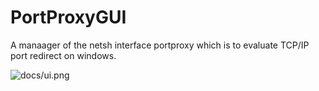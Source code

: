 # PortProxyGUI

A manaager of the netsh interface portproxy which is to evaluate TCP/IP port redirect on windows.

![docs/ui.png]()

